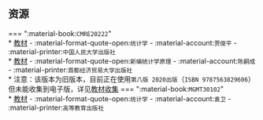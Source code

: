 ## 资源  
=== ":material-book:`CMRE20222`"  
    * [教材](http://api.cqu-openlib.cn/file?key=i7X8a35yz73i) - :material-format-quote-open:`统计学` - :material-account:`贾俊平` - :material-printer:`中国人民大学出版社`  
    * [教材](http://api.cqu-openlib.cn/file?key=i5Y4235yz3wd) - :material-format-quote-open:`新编统计学原理` - :material-account:`陈嗣成` - :material-printer:`首都经济贸易大学出版社`  
        * 注意：该版本为旧版本，目前正在使用`第八版 2020出版`（`ISBN 9787563829606`）但未能收集到电子版，详见[教材收集](../sundry/待办事项/textbook.md)
=== ":material-book:`MGMT30102`"  
    * [教材](http://api.cqu-openlib.cn/file?key=ii3mR35z05dc) - :material-format-quote-open:`统计学` - :material-account:`袁卫` - :material-printer:`高等教育出版社`  
